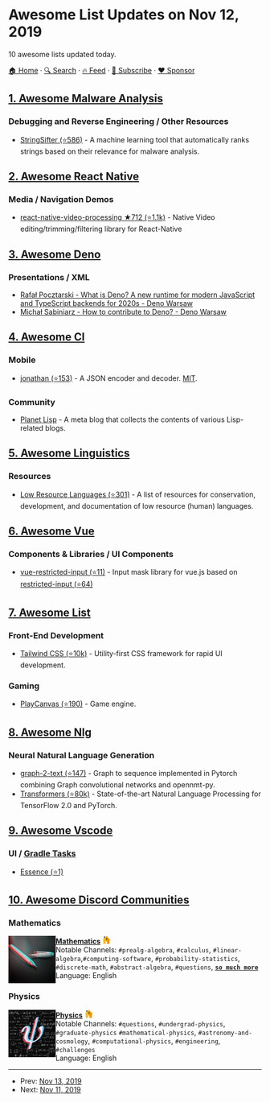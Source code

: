 # Awesome List Updates on Nov 12, 2019

10 awesome lists updated today.

[🏠 Home](/README.md) · [🔍 Search](https://www.trackawesomelist.com/search/) · [🔥 Feed](https://www.trackawesomelist.com/rss.xml) · [📮 Subscribe](https://trackawesomelist.us17.list-manage.com/subscribe?u=d2f0117aa829c83a63ec63c2f&id=36a103854c) · [❤️  Sponsor](https://github.com/sponsors/theowenyoung)



## [1. Awesome Malware Analysis](/content/rshipp/awesome-malware-analysis/README.md)

### Debugging and Reverse Engineering / Other Resources

*   [StringSifter (⭐586)](https://github.com/fireeye/stringsifter) - A machine learning tool
    that automatically ranks strings based on their relevance for malware analysis.

## [2. Awesome React Native](/content/jondot/awesome-react-native/README.md)

### Media / Navigation Demos

*   [react-native-video-processing ★712 (⭐1.1k)](https://github.com/shahen94/react-native-video-processing) - Native Video editing/trimming/filtering library for React-Native

## [3. Awesome Deno](/content/denolib/awesome-deno/README.md)

### Presentations / XML

*   [Rafał Pocztarski - What is Deno? A new runtime for modern JavaScript and TypeScript backends for 2020s - Deno Warsaw](https://www.youtube.com/watch?v=aI5A9zvYSjk)
*   [Michał Sabiniarz - How to contribute to Deno? - Deno Warsaw](https://www.youtube.com/watch?v=LAtjnKLbPpw)

## [4. Awesome Cl](/content/CodyReichert/awesome-cl/README.md)

### Mobile

*   [jonathan (⭐153)](https://github.com/Rudolph-Miller/jonathan) - A JSON encoder and decoder. [MIT](https://opensource.org/licenses/MIT).

### Community

*   [Planet Lisp](http://planet.lisp.org/) - A meta blog that collects the contents of various Lisp-related blogs.

## [5. Awesome Linguistics](/content/theimpossibleastronaut/awesome-linguistics/README.md)

### Resources

*   [Low Resource Languages (⭐301)](https://github.com/RIchardLitt/low-resource-languages) - A list of resources for conservation, development, and documentation of low resource (human) languages.

## [6. Awesome Vue](/content/vuejs/awesome-vue/README.md)

### Components & Libraries / UI Components

*   [vue-restricted-input (⭐11)](https://github.com/Scrum/vue-restricted-input) - Input mask library for vue.js based on [restricted-input (⭐64)](https://github.com/braintree/restricted-input)

## [7. Awesome List](/content/sindresorhus/awesome/README.md)

### Front-End Development

*   [Tailwind CSS (⭐10k)](https://github.com/aniftyco/awesome-tailwindcss#readme) - Utility-first CSS framework for rapid UI development.

### Gaming

*   [PlayCanvas (⭐190)](https://github.com/playcanvas/awesome-playcanvas#readme) - Game engine.

## [8. Awesome Nlg](/content/accelerated-text/awesome-nlg/README.md)

### Neural Natural Language Generation

*   [graph-2-text (⭐147)](https://github.com/diegma/graph-2-text) - Graph to sequence implemented in Pytorch combining Graph convolutional networks and opennmt-py.
*   [Transformers (⭐80k)](https://github.com/huggingface/transformers) - State-of-the-art Natural Language Processing for TensorFlow 2.0 and PyTorch.

## [9. Awesome Vscode](/content/viatsko/awesome-vscode/README.md)

### UI / [Gradle Tasks](https://marketplace.visualstudio.com/items?itemName=richardwillis.vscode-gradle)

*   [Essence (⭐1)](https://github.com/essence-language/vscode-extension)

## [10. Awesome Discord Communities](/content/mhxion/awesome-discord-communities/README.md)

### Mathematics

<img align="left" height="94px" width="94px" alt="Server Icon" src="https://github.com/mhxion/awesome-discord-communities/raw/main/images/server_icons/mathematics.webp">

[**Mathematics**](https://discord.com/invite/BacbVax) [<img height="16px" width="16px" alt="Homepage URL" src="https://github.com/mhxion/awesome-discord-communities/raw/main/images/badges/homepage.webp">](https://www.discordnetwork.com/)\
Notable Channels: `#prealg-algebra`, `#calculus`, `#linear-algebra`,`#computing-software`, `#probability-statistics`, `#discrete-math`, `#abstract-algebra`, `#questions`, **[`so much more`](https://github.com/mhxion/awesome-discord-communities/blob/main/README.md/badges.md#so-much-more)** \
Language: English
### Physics

<img align="left" height="94px" width="94px" alt="Server Icon" src="https://github.com/mhxion/awesome-discord-communities/raw/main/images/server_icons/physics.webp">

[**Physics**](https://discord.com/invite/N5jVwsg) [<img height="16px" width="16px" alt="Homepage URL" src="https://github.com/mhxion/awesome-discord-communities/raw/main/images/badges/homepage.webp">](https://www.discordnetwork.com/)\
Notable Channels: `#questions`, `#undergrad-physics`, `#graduate-physics` `#mathematical-physics`, `#astronomy-and-cosmology`, `#computational-physics`, `#engineering`, `#challenges` \
Language: English

---

- Prev: [Nov 13, 2019](/content/2019/11/13/README.md)
- Next: [Nov 11, 2019](/content/2019/11/11/README.md)